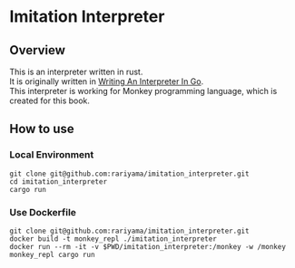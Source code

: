 # Imitation Interpreter

## Overview
This is an interpreter written in rust.  
It is originally written in [Writing An Interpreter In Go](https://interpreterbook.com/#the-monkey-programming-language).  
This interpreter is working for Monkey programming language, which is created for this book.

## How to use
### Local Environment
```
git clone git@github.com:rariyama/imitation_interpreter.git
cd imitation_interpreter
cargo run
```

### Use Dockerfile
```
git clone git@github.com:rariyama/imitation_interpreter.git
docker build -t monkey_repl ./imitation_interpreter
docker run --rm -it -v $PWD/imitation_interpreter:/monkey -w /monkey monkey_repl cargo run
```

